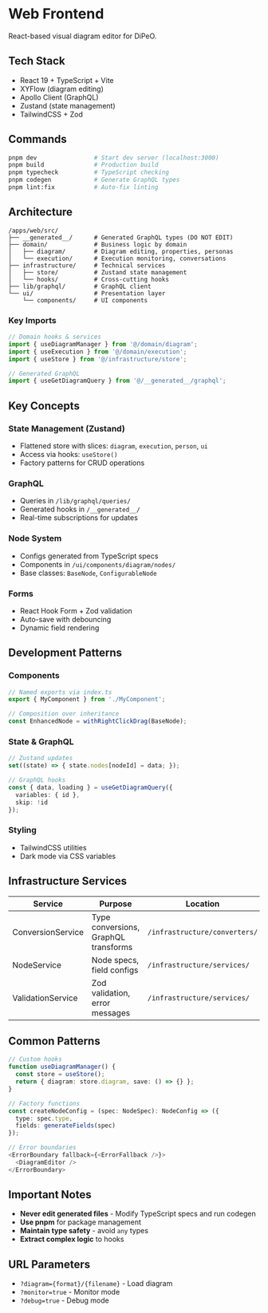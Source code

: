# Web Frontend

React-based visual diagram editor for DiPeO.

## Tech Stack
- React 19 + TypeScript + Vite
- XYFlow (diagram editing)
- Apollo Client (GraphQL)
- Zustand (state management)
- TailwindCSS + Zod

## Commands
```bash
pnpm dev                # Start dev server (localhost:3000)
pnpm build              # Production build
pnpm typecheck          # TypeScript checking
pnpm codegen            # Generate GraphQL types
pnpm lint:fix           # Auto-fix linting
```

## Architecture
```
/apps/web/src/
├── __generated__/      # Generated GraphQL types (DO NOT EDIT)
├── domain/             # Business logic by domain
│   ├── diagram/        # Diagram editing, properties, personas
│   └── execution/      # Execution monitoring, conversations
├── infrastructure/     # Technical services
│   ├── store/          # Zustand state management
│   └── hooks/          # Cross-cutting hooks
├── lib/graphql/        # GraphQL client
└── ui/                 # Presentation layer
    └── components/     # UI components
```

### Key Imports
```typescript
// Domain hooks & services
import { useDiagramManager } from '@/domain/diagram';
import { useExecution } from '@/domain/execution';
import { useStore } from '@/infrastructure/store';

// Generated GraphQL
import { useGetDiagramQuery } from '@/__generated__/graphql';
```

## Key Concepts

### State Management (Zustand)
- Flattened store with slices: `diagram`, `execution`, `person`, `ui`
- Access via hooks: `useStore()`
- Factory patterns for CRUD operations

### GraphQL
- Queries in `/lib/graphql/queries/`
- Generated hooks in `/__generated__/`
- Real-time subscriptions for updates

### Node System
- Configs generated from TypeScript specs
- Components in `/ui/components/diagram/nodes/`
- Base classes: `BaseNode`, `ConfigurableNode`

### Forms
- React Hook Form + Zod validation
- Auto-save with debouncing
- Dynamic field rendering

## Development Patterns

### Components
```typescript
// Named exports via index.ts
export { MyComponent } from './MyComponent';

// Composition over inheritance
const EnhancedNode = withRightClickDrag(BaseNode);
```

### State & GraphQL
```typescript
// Zustand updates
set((state) => { state.nodes[nodeId] = data; });

// GraphQL hooks
const { data, loading } = useGetDiagramQuery({ 
  variables: { id },
  skip: !id 
});
```

### Styling
- TailwindCSS utilities
- Dark mode via CSS variables


## Infrastructure Services

| Service | Purpose | Location |
|---------|---------|----------|
| ConversionService | Type conversions, GraphQL transforms | `/infrastructure/converters/` |
| NodeService | Node specs, field configs | `/infrastructure/services/` |
| ValidationService | Zod validation, error messages | `/infrastructure/services/` |


## Common Patterns

```typescript
// Custom hooks
function useDiagramManager() {
  const store = useStore();
  return { diagram: store.diagram, save: () => {} };
}

// Factory functions
const createNodeConfig = (spec: NodeSpec): NodeConfig => ({ 
  type: spec.type, 
  fields: generateFields(spec) 
});

// Error boundaries
<ErrorBoundary fallback={<ErrorFallback />}>
  <DiagramEditor />
</ErrorBoundary>
```

## Important Notes

- **Never edit generated files** - Modify TypeScript specs and run codegen
- **Use pnpm** for package management
- **Maintain type safety** - avoid `any` types
- **Extract complex logic** to hooks

## URL Parameters

- `?diagram={format}/{filename}` - Load diagram
- `?monitor=true` - Monitor mode
- `?debug=true` - Debug mode
